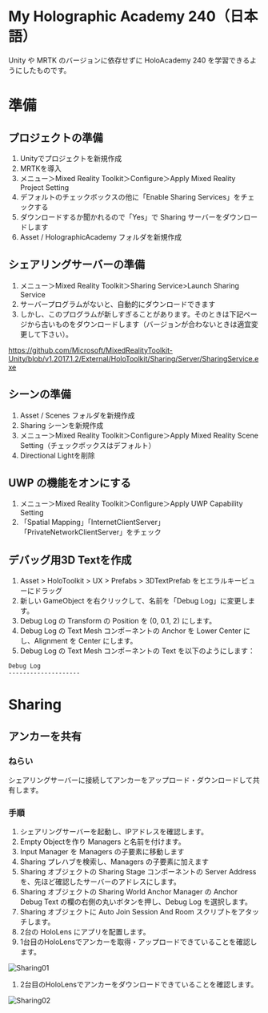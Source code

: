 # My Holographic Academy 240（日本語）



Unity や MRTK のバージョンに依存せずに HoloAcademy 240 を学習できるようにしたものです。
# 準備
## プロジェクトの準備
1. Unityでプロジェクトを新規作成
1. MRTKを導入
1. メニュー＞Mixed Reality Toolkit＞Configure＞Apply Mixed Reality Project Setting
1. デフォルトのチェックボックスの他に「Enable Sharing Services」をチェックする
1. ダウンロードするか聞かれるので「Yes」で Sharing サーバーをダウンロードします
1. Asset / HolographicAcademy フォルダを新規作成
## シェアリングサーバーの準備
1. メニュー＞Mixed Reality Toolkit＞Sharing Service>Launch Sharing Service
2. サーバープログラムがないと、自動的にダウンロードできます
3. しかし、このプログラムが新しすぎることがあります。そのときは下記ページから古いものをダウンロードします（バージョンが合わないときは適宜変更して下さい）。

https://github.com/Microsoft/MixedRealityToolkit-Unity/blob/v1.2017.1.2/External/HoloToolkit/Sharing/Server/SharingService.exe

## シーンの準備
1. Asset / Scenes フォルダを新規作成
1. Sharing シーンを新規作成
1. メニュー＞Mixed Reality Toolkit＞Configure＞Apply Mixed Reality Scene Setting（チェックボックスはデフォルト）
1. Directional Lightを削除
## UWP の機能をオンにする
1. メニュー＞Mixed Reality Toolkit＞Configure＞Apply UWP Capability Setting
1. 「Spatial Mapping」「InternetClientServer」「PrivateNetworkClientServer」をチェック
## デバッグ用3D Textを作成
1. Asset > HoloToolkit > UX > Prefabs > 3DTextPrefab をヒエラルキービューにドラッグ
1. 新しい GameObject を右クリックして、名前を「Debug Log」に変更します。
1. Debug Log の Transform の Position を (0, 0.1, 2) にします。
1. Debug Log の Text Mesh コンポーネントの Anchor を Lower Center にし、Alignment を Center にします。
5. Debug Log の Text Mesh コンポーネントの Text を以下のようにします：

```
Debug Log
--------------------
```

# Sharing
## アンカーを共有
### ねらい
シェアリングサーバーに接続してアンカーをアップロード・ダウンロードして共有します。
### 手順
1. シェアリングサーバーを起動し、IPアドレスを確認します。
1. Empty Objectを作り Managers と名前を付けます。
2. Input Manager を Managers の子要素に移動します
3. Sharing プレハブを検索し、Managers の子要素に加えます
4. Sharing オブジェクトの Sharing Stage コンポーネントの Server Address を、先ほど確認したサーバーのアドレスにします。
6. Sharing オブジェクトの Sharing World Anchor Manager の Anchor Debug Text の欄の右側の丸いボタンを押し、Debug Log を選択します。
7. Sharing オブジェクトに Auto Join Session And Room スクリプトをアタッチします。
8. 2台の HoloLens にアプリを配置します。
9. 1台目のHoloLensでアンカーを取得・アップロードできていることを確認します。

![Sharing01](Readme_Data/sharing01.jpg)

1. 2台目のHoloLensでアンカーをダウンロードできていることを確認します。

![Sharing02](Readme_Data/sharing02.jpg)